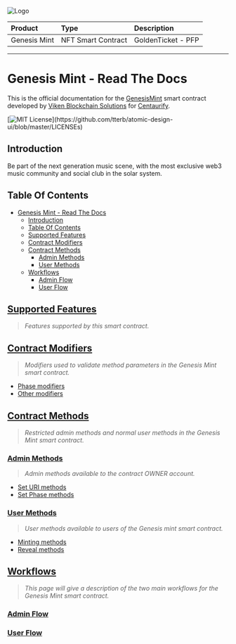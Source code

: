 ![Logo](https://www.centaurify.com/_next/image?url=%2Fimg%2Flogo%2Fcentaurify-logo.svg&w=1920&q=75)

| Product       | Type               | Description                |
| :--------     | :-------           | :------------------------- |
| Genesis Mint  | NFT Smart Contract | GoldenTicket  - PFP        |

---

# Genesis Mint - Read The Docs

This is the official documentation for the [GenesisMint](GenesisMint.sol) smart contract developed by [Viken Blockchain Solutions](https://www.vikenblockchain.com) for [Centaurify](https://www.centaurify.com).

[![MIT License](https://img.shields.io/apm/l/atomic-design-ui.svg?)](https://github.com/tterb/atomic-design-ui/blob/master/LICENSEs)

## Introduction

Be part of the next generation music scene, with the most exclusive web3 music community and social club in the solar system.

## Table Of Contents

- [Genesis Mint - Read The Docs](#genesis-mint---read-the-docs)
  - [Introduction](#introduction)
  - [Table Of Contents](#table-of-contents)
  - [Supported Features](#supported-features)
  - [Contract Modifiers](#contract-modifiers)
  - [Contract Methods](#contract-methods)
    - [Admin Methods](#admin-methods)
    - [User Methods](#user-methods)
  - [Workflows](#workflows)
    - [Admin Flow](#admin-flow)
    - [User Flow](#user-flow)

## [Supported Features](Supported_features.md#supported-features)

> _Features supported by this smart contract._

## [Contract Modifiers](Modifiers.md#contract-modifiers)

> _Modifiers used to validate method parameters in the Genesis Mint smart contract._

- [Phase modifiers](Modifiers.md#phase-modifiers)
- [Other modifiers](Modifiers.md#other-modifiers)

## [Contract Methods](#contract-methods)

> _Restricted admin methods and normal user methods in the Genesis Mint smart contract._

### [Admin Methods](Methods_admin.md#admin-methods)

> _Admin methods available to the contract OWNER account._

- [Set URI methods](Methods_admin.md#set-uri-methods)
- [Set Phase methods](Methods_admin.md#set-phase-methods)

### [User Methods](Methods_user.md#user-methods)

> _User methods available to users of the Genesis mint smart contract._

- [Minting methods](Methods_user.md#minting-methods)
- [Reveal methods](Methods_user.md#reveal-methods)

## [Workflows](WorkFlows.md#workflows)

> _This page will give a description of the two main workflows for the Genesis Mint smart contract._

### [Admin Flow](WorkFlows.md#admin-flow)

### [User Flow](WorkFlows.md#user-flow)